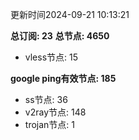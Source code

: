 更新时间2024-09-21 10:13:21

**总订阅: 23**
**总节点: 4650**
- vless节点: 15

**google ping有效节点: 185**
- ss节点: 36
- v2ray节点: 148
- trojan节点: 1
